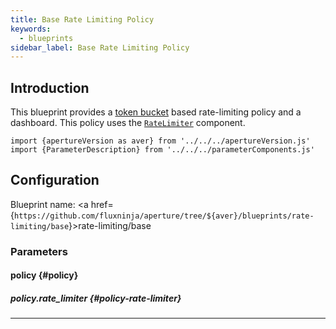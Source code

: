 ```yaml
---
title: Base Rate Limiting Policy
keywords:
  - blueprints
sidebar_label: Base Rate Limiting Policy
---
```


## Introduction

This blueprint provides a
[token bucket](https://en.wikipedia.org/wiki/Token_bucket) based rate-limiting
policy and a dashboard. This policy uses the
[`RateLimiter`](/reference/configuration/spec.md#rate-limiter) component.

<!-- Configuration Marker -->
```mdx-code-block
import {apertureVersion as aver} from '../../../apertureVersion.js'
import {ParameterDescription} from '../../../parameterComponents.js'
```

## Configuration
<!-- vale off -->

Blueprint name: <a href={`https://github.com/fluxninja/aperture/tree/${aver}/blueprints/rate-limiting/base`}>rate-limiting/base</a>

<!-- vale on -->


### Parameters

<!-- vale off -->

#### policy {#policy}

<!-- vale on -->

<!-- vale off -->

<a id="policy-components"></a>

<ParameterDescription
    name='policy.components'
    description='List of additional circuit components.'
    type='Array of Object (aperture.spec.v1.Component)'
    reference='../../configuration/spec#component'
    value='[]'
/>

<!-- vale on -->

<!-- vale off -->

<a id="policy-policy-name"></a>

<ParameterDescription
    name='policy.policy_name'
    description='Name of the policy.'
    type='string'
    reference=''
    value='"__REQUIRED_FIELD__"'
/>

<!-- vale on -->

<!-- vale off -->

<a id="policy-resources"></a>

<ParameterDescription
    name='policy.resources'
    description='Additional resources.'
    type='Object (aperture.spec.v1.Resources)'
    reference='../../configuration/spec#resources'
    value='{"flow_control": {"classifiers": []}}'
/>

<!-- vale on -->

<!-- vale off -->

##### policy.rate_limiter {#policy-rate-limiter}

<!-- vale on -->

<!-- vale off -->

<a id="policy-rate-limiter-alerter"></a>

<ParameterDescription
    name='policy.rate_limiter.alerter'
    description='Alerter.'
    type='Object (aperture.spec.v1.AlerterParameters)'
    reference='../../configuration/spec#alerter-parameters'
    value='{"alert_name": "More than 90% of requests are being rate limited"}'
/>

<!-- vale on -->

<!-- vale off -->

<a id="policy-rate-limiter-bucket-capacity"></a>

<ParameterDescription
    name='policy.rate_limiter.bucket_capacity'
    description='Bucket capacity.'
    type='Number (double)'
    reference=''
    value='"__REQUIRED_FIELD__"'
/>

<!-- vale on -->

<!-- vale off -->

<a id="policy-rate-limiter-fill-amount"></a>

<ParameterDescription
    name='policy.rate_limiter.fill_amount'
    description='Fill amount.'
    type='Number (double)'
    reference=''
    value='"__REQUIRED_FIELD__"'
/>

<!-- vale on -->

<!-- vale off -->

<a id="policy-rate-limiter-parameters"></a>

<ParameterDescription
    name='policy.rate_limiter.parameters'
    description='Parameters.'
    type='Object (aperture.spec.v1.RateLimiterParameters)'
    reference='../../configuration/spec#rate-limiter-parameters'
    value='{"interval": "__REQUIRED_FIELD__", "limit_by_label_key": "limit_key"}'
/>

<!-- vale on -->

<!-- vale off -->

<a id="policy-rate-limiter-request-parameters"></a>

<ParameterDescription
    name='policy.rate_limiter.request_parameters'
    description='Request Parameters.'
    type='Object (aperture.spec.v1.RateLimiterRequestParameters)'
    reference='../../configuration/spec#rate-limiter-request-parameters'
    value='{}'
/>

<!-- vale on -->

<!-- vale off -->

<a id="policy-rate-limiter-selectors"></a>

<ParameterDescription
    name='policy.rate_limiter.selectors'
    description='Flow selectors to match requests against'
    type='Array of Object (aperture.spec.v1.Selector)'
    reference='../../configuration/spec#selector'
    value='[{"control_point": "__REQUIRED_FIELD__"}]'
/>

<!-- vale on -->

---
